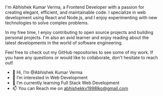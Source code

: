 I'm Abhishek Kumar Verma, a Frontend Developer with a passion for creating elegant, efficient, and maintainable code. I specialize in web development using React and Node.js, and I enjoy experimenting with new technologies to solve complex problems.

In my free time, I enjoy contributing to open source projects and building personal projects. I'm also an avid learner and enjoy reading about the latest developments in the world of software engineering.

Feel free to check out my GitHub repositories to see some of my work. If you have any questions or would like to collaborate, don't hesitate to reach out!

- 👋 Hi, I’m @Abhishek Kumar Verma
- 👀 I’m interested in Web Development
- 🌱 I’m currently learning Full Stack Web Development
- 📫 You can Reach me on abhishekkv1998lko@gmail.com

<!---
Abhishekkjx/Abhishekkjx is a ✨ special ✨ repository because its `README.md` (this file) appears on your GitHub profile.
You can click the Preview link to take a look at your changes.
--->
